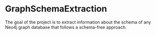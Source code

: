 # GraphSchemaExtraction
The goal of the project is to extract information about the schema of any Neo4j graph database that follows a schema-free approach.
